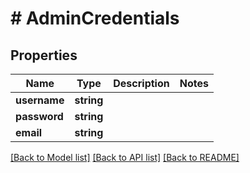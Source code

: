 # # AdminCredentials

## Properties

Name | Type | Description | Notes
------------ | ------------- | ------------- | -------------
**username** | **string** |  |
**password** | **string** |  |
**email** | **string** |  |

[[Back to Model list]](../../README.md#models) [[Back to API list]](../../README.md#endpoints) [[Back to README]](../../README.md)

